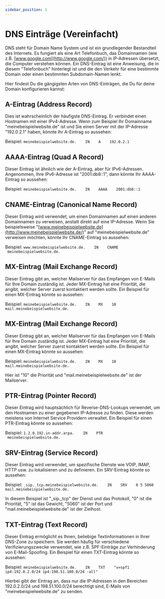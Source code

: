 ```yaml
---
sidebar_position: 1
---
```


<head>
  <meta name="DNS Einträge (Vereinfacht)" content="webhosting, plesk, dns"></meta>
</head>

DNS Einträge (Vereinfacht)
==================================================

DNS steht für Domain Name System und ist ein grundlegender Bestandteil des Internets. Es fungiert als eine Art Telefonbuch, das Domainnamen (wie z.B. [www.google.com](http://www.google.com/)) in IP-Adressen übersetzt, die Computer verstehen können. Ein DNS-Eintrag ist eine Anweisung, die in diesem "Telefonbuch" hinterlegt ist und die den Verkehr für eine bestimmte Domain oder einen bestimmten Subdomain-Namen lenkt.

Hier findest Du die gängigsten Arten von DNS-Einträgen, die Du für deine Domain konfigurieren kannst:

A-Eintrag (Address Record)
--------------------------

Dies ist wahrscheinlich der häufigste DNS-Eintrag. Er verbindet einen Hostnamen mit einer IPv4-Adresse. Wenn zum Beispiel Ihr Domainname "meinebeispielwebsite.de" ist und Sie einen Server mit der IP-Adresse "192.0.2.1" haben, könnte Ihr A-Eintrag so aussehen:

Beispiel: `meinebeispielwebsite.de.    IN    A    192.0.2.1`

**AAAA-Eintrag (Quad A Record)**
--------------------------------

Dieser Eintrag ist ähnlich wie der A-Eintrag, aber für IPv6-Adressen. Angenommen, Ihre IPv6-Adresse ist "2001:db8::1", dann könnte Ihr AAAA-Eintrag so aussehen:

Beispiel: `meinebeispielwebsite.de.    IN    AAAA    2001:db8::1`

**CNAME-Eintrag (Canonical Name Record)**
-----------------------------------------

Dieser Eintrag wird verwendet, um einen Domainnamen auf einen anderen Domainnamen zu verweisen, anstatt direkt auf eine IP-Adresse. Wenn Sie beispielsweise "[www.meinebeispielwebsite.de](http://www.meinebeispielwebsite.de/)" auf "meinebeispielwebsite.de" verweisen möchten, könnte Ihr CNAME-Eintrag so aussehen:

Beispiel: `www.meinebeispielwebsite.de.    IN    CNAME    meinebeispielwebsite.de.`

**MX-Eintrag (Mail Exchange Record)**
-------------------------------------

Dieser Eintrag gibt an, welcher Mailserver für das Empfangen von E-Mails für Ihre Domain zuständig ist. Jeder MX-Eintrag hat eine Priorität, die angibt, welcher Server zuerst kontaktiert werden sollte. Ein Beispiel für einen MX-Eintrag könnte so aussehen:

Beispiel: `meinebeispielwebsite.de.    IN    MX    10 mail.meinebeispielwebsite.de.`

**MX-Eintrag (Mail Exchange Record)**
-------------------------------------

Dieser Eintrag gibt an, welcher Mailserver für das Empfangen von E-Mails für Ihre Domain zuständig ist. Jeder MX-Eintrag hat eine Priorität, die angibt, welcher Server zuerst kontaktiert werden sollte. Ein Beispiel für einen MX-Eintrag könnte so aussehen:

Beispiel: `meinebeispielwebsite.de.    IN    MX    10 mail.meinebeispielwebsite.de.`

Hier ist "10" die Priorität und "mail.meinebeispielwebsite.de" ist der Mailserver.

**PTR-Eintrag (Pointer Record)**
--------------------------------

Dieser Eintrag wird hauptsächlich für Reverse-DNS-Lookups verwendet, um den Hostnamen zu einer gegebenen IP-Adresse zu finden. Diese werden meistens von Internet Service Providern verwaltet. Ein Beispiel für einen PTR-Eintrag könnte so aussehen:

Beispiel: `1.2.0.192.in-addr.arpa.    IN    PTR    meinebeispielwebsite.de.`

**SRV-Eintrag (Service Record)**
--------------------------------

Dieser Eintrag wird verwendet, um spezifische Dienste wie VOIP, IMAP, HTTP usw. zu lokalisieren und zu definieren. Ein SRV-Eintrag könnte so aussehen:

Beispiel: `_sip._tcp.meinebeispielwebsite.de.    IN    SRV    0 5 5060 mail.meinebeispielwebsite.de.`

In diesem Beispiel ist "\_sip.\_tcp" der Dienst und das Protokoll, "0" ist die Priorität, "5" ist das Gewicht, "5060" ist der Port und "mail.meinebeispielwebsite.de" ist der Zielhost​​.

**TXT-Eintrag (Text Record)**
-----------------------------

Dieser Eintrag ermöglicht es Ihnen, beliebige Textinformationen in Ihrer DNS-Zone zu speichern. Sie werden häufig für verschiedene Verifizierungszwecke verwendet, wie z.B. SPF-Einträge zur Verhinderung von E-Mail-Spoofing. Ein Beispiel für einen TXT-Eintrag könnte so aussehen:

Beispiel: `meinebeispielwebsite.de.    IN    TXT    "v=spf1 ip4:192.0.2.0/24 ip4:198.51.100.0/24 -all"`

Hierbei gibt der Eintrag an, dass nur die IP-Adressen in den Bereichen 192.0.2.0/24 und 198.51.100.0/24 berechtigt sind, E-Mails von "meinebeispielwebsite.de" zu senden.